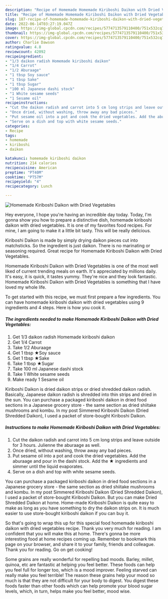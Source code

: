 ```yaml
---
description: "Recipe of Homemade Homemade Kiriboshi Daikon with Dried Vegetables"
title: "Recipe of Homemade Homemade Kiriboshi Daikon with Dried Vegetables"
slug: 187-recipe-of-homemade-homemade-kiriboshi-daikon-with-dried-vegetables
date: 2022-06-14T03:27:19.047Z
image: https://img-global.cpcdn.com/recipes/5774713579110400/751x532cq70/homemade-kiriboshi-daikon-with-dried-vegetables-recipe-main-photo.jpg
thumbnail: https://img-global.cpcdn.com/recipes/5774713579110400/751x532cq70/homemade-kiriboshi-daikon-with-dried-vegetables-recipe-main-photo.jpg
cover: https://img-global.cpcdn.com/recipes/5774713579110400/751x532cq70/homemade-kiriboshi-daikon-with-dried-vegetables-recipe-main-photo.jpg
author: Charlie Dawson
ratingvalue: 4.8
reviewcount: 42092
recipeingredient:
- "1/3 daikon radish Homemade kiriboshi daikon"
- "1/4 Carrot"
- "1/2 Aburaage"
- "1 tbsp Soy sauce"
- "1 tbsp Sake"
- "1 tbsp Sugar"
- "100 ml Japanese dashi stock"
- "1 White sesame seeds"
- "1 Sesame oil"
recipeinstructions:
- "Cut the daikon radish and carrot into 5 cm long strips and leave outside for 3 hours. Julienne the aburaage as well."
- "Once dried, without washing, throw away any bad pieces."
- "Put sesame oil into a pot and cook the dried vegetables. Add the aburaage and pour in the dashi stock. Add the ★ ingredients and simmer until the liquid evaporates."
- "Serve on a dish and top with white sesame seeds."
categories:
- Recipe
tags:
- homemade
- kiriboshi
- daikon

katakunci: homemade kiriboshi daikon 
nutrition: 214 calories
recipecuisine: American
preptime: "PT40M"
cooktime: "PT57M"
recipeyield: "4"
recipecategory: Lunch

---
```



![Homemade Kiriboshi Daikon with Dried Vegetables](https://img-global.cpcdn.com/recipes/5774713579110400/751x532cq70/homemade-kiriboshi-daikon-with-dried-vegetables-recipe-main-photo.jpg)

Hey everyone, I hope you're having an incredible day today. Today, I'm gonna show you how to prepare a distinctive dish, homemade kiriboshi daikon with dried vegetables. It is one of my favorites food recipes. For mine, I am going to make it a little bit tasty. This will be really delicious.

Kiriboshi Daikon is made by simply drying daikon pieces cut into matchsticks. So the ingredient is just daikon. There is no marinating or seasoning required. Great recipe for Homemade Kiriboshi Daikon with Dried Vegetables.

Homemade Kiriboshi Daikon with Dried Vegetables is one of the most well liked of current trending meals on earth. It's appreciated by millions daily. It's easy, it is quick, it tastes yummy. They're nice and they look fantastic. Homemade Kiriboshi Daikon with Dried Vegetables is something that I have loved my whole life.


To get started with this recipe, we must first prepare a few ingredients. You can have homemade kiriboshi daikon with dried vegetables using 9 ingredients and 4 steps. Here is how you cook it.

<!--inarticleads1-->

##### The ingredients needed to make Homemade Kiriboshi Daikon with Dried Vegetables:

1. Get 1/3 daikon radish Homemade kiriboshi daikon
1. Get 1/4 Carrot
1. Take 1/2 Aburaage
1. Get 1 tbsp ★Soy sauce
1. Get 1 tbsp ★Sake
1. Take 1 tbsp ★Sugar
1. Take 100 ml Japanese dashi stock
1. Take 1 White sesame seeds
1. Make ready 1 Sesame oil


Kiriboshi Daikon is dried daikon strips or dried shredded daikon radish. Basically, Japanese daikon radish is shredded into thin strips and dried in the sun. You can purchase a packaged kiriboshi daikon in dried food sections in a Japanese grocery store - the same section as dried shiitake mushrooms and kombu. In my post Simmered Kiriboshi Daikon (Dried Shredded Daikon), I used a packet of store-bought Kiriboshi Daikon. 

<!--inarticleads2-->

##### Instructions to make Homemade Kiriboshi Daikon with Dried Vegetables:

1. Cut the daikon radish and carrot into 5 cm long strips and leave outside for 3 hours. Julienne the aburaage as well.
1. Once dried, without washing, throw away any bad pieces.
1. Put sesame oil into a pot and cook the dried vegetables. Add the aburaage and pour in the dashi stock. Add the ★ ingredients and simmer until the liquid evaporates.
1. Serve on a dish and top with white sesame seeds.


You can purchase a packaged kiriboshi daikon in dried food sections in a Japanese grocery store - the same section as dried shiitake mushrooms and kombu. In my post Simmered Kiriboshi Daikon (Dried Shredded Daikon), I used a packet of store-bought Kiriboshi Daikon. But you can make Dried Shredded Daikon at home. Home-made Kiriboshi Daikon is quite easy to make as long as you have something to dry the daikon strips on. It is much easier to use store-bought kiriboshi daikon if you can buy it. 

So that's going to wrap this up for this special food homemade kiriboshi daikon with dried vegetables recipe. Thank you very much for reading. I am confident that you will make this at home. There's gonna be more interesting food at home recipes coming up. Remember to bookmark this page on your browser, and share it to your family, friends and colleague. Thank you for reading. Go on get cooking!

Some grains are really wonderful for repelling bad moods. Barley, millet, quinoa, etc are fantastic at helping you feel better. These foods can help you feel full for longer too, which is a mood improver. Feeling starved can really make you feel terrible! The reason these grains help your mood so much is that they are not difficult for your body to digest. You digest these foods faster than other foods which can help promote your blood sugar levels, which, in turn, helps make you feel better, mood wise.

